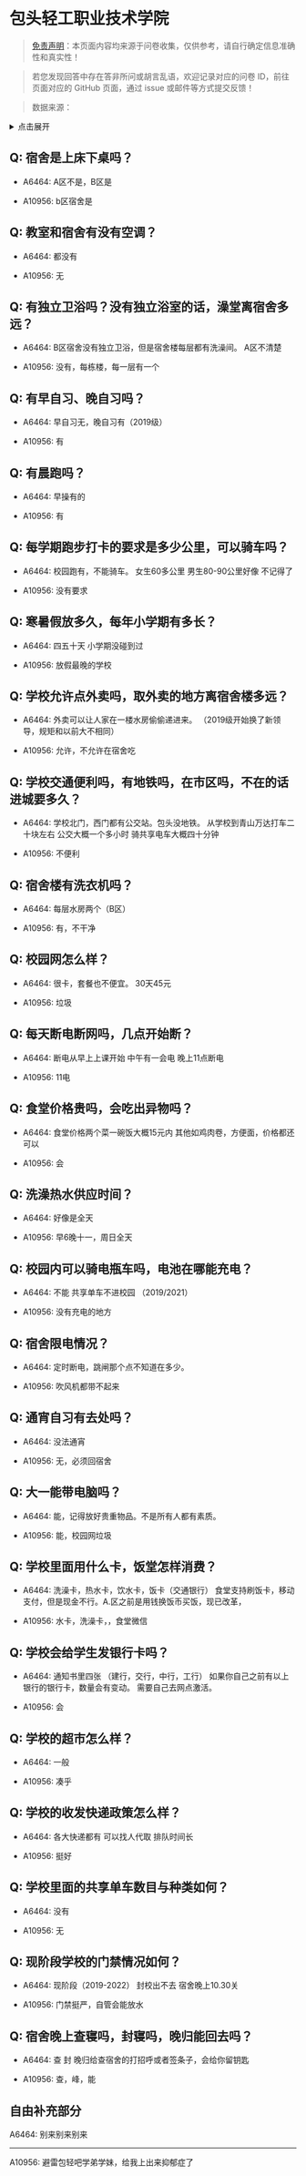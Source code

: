 # 包头轻工职业技术学院

> [免责声明](https://colleges.chat/#_3)：本页面内容均来源于问卷收集，仅供参考，请自行确定信息准确性和真实性！

> 若您发现回答中存在答非所问或胡言乱语，欢迎记录对应的问卷 ID，前往页面对应的 GitHub 页面，通过 issue 或邮件等方式提交反馈！

> 数据来源：

<details><summary>点击展开</summary>
<ul>
<li>A6464: 匿名 (2022 年 06 月)</li>
<li>A10956: 匿名 (2022 年 06 月)</li>
</ul>
</details>

## Q: 宿舍是上床下桌吗？

- A6464: A区不是，B区是

- A10956: b区宿舍是

## Q: 教室和宿舍有没有空调？

- A6464: 都没有

- A10956: 无

## Q: 有独立卫浴吗？没有独立浴室的话，澡堂离宿舍多远？

- A6464: B区宿舍没有独立卫浴，但是宿舍楼每层都有洗澡间。
A区不清楚

- A10956: 没有，每栋楼，每一层有一个

## Q: 有早自习、晚自习吗？

- A6464: 早自习无，晚自习有（2019级）

- A10956: 有

## Q: 有晨跑吗？

- A6464: 早操有的

- A10956: 有

## Q: 每学期跑步打卡的要求是多少公里，可以骑车吗？

- A6464: 校园跑有，不能骑车。
女生60多公里
男生80-90公里好像
不记得了

- A10956: 没有要求

## Q: 寒暑假放多久，每年小学期有多长？

- A6464: 四五十天
小学期没碰到过

- A10956: 放假最晚的学校

## Q: 学校允许点外卖吗，取外卖的地方离宿舍楼多远？

- A6464: 外卖可以让人家在一楼水房偷偷递进来。
（2019级开始换了新领导，规矩和以前大不相同）

- A10956: 允许，不允许在宿舍吃

## Q: 学校交通便利吗，有地铁吗，在市区吗，不在的话进城要多久？

- A6464: 学校北门，西门都有公交站。包头没地铁。
从学校到青山万达打车二十块左右
公交大概一个多小时
骑共享电车大概四十分钟

- A10956: 不便利

## Q: 宿舍楼有洗衣机吗？

- A6464: 每层水房两个（B区）

- A10956: 有，不干净

## Q: 校园网怎么样？

- A6464: 很卡，套餐也不便宜。
30天45元

- A10956: 垃圾

## Q: 每天断电断网吗，几点开始断？

- A6464: 断电从早上上课开始
中午有一会电
晚上11点断电

- A10956: 11电

## Q: 食堂价格贵吗，会吃出异物吗？

- A6464: 食堂价格两个菜一碗饭大概15元内
其他如鸡肉卷，方便面，价格都还可以

- A10956: 会

## Q: 洗澡热水供应时间？

- A6464: 好像是全天

- A10956: 早6晚十一，周日全天

## Q: 校园内可以骑电瓶车吗，电池在哪能充电？

- A6464: 不能
共享单车不进校园
（2019/2021）

- A10956: 没有充电的地方

## Q: 宿舍限电情况？

- A6464: 定时断电，跳闸那个点不知道在多少。

- A10956: 吹风机都带不起来

## Q: 通宵自习有去处吗？

- A6464: 没法通宵

- A10956: 无，必须回宿舍

## Q: 大一能带电脑吗？

- A6464: 能，记得放好贵重物品。不是所有人都有素质。

- A10956: 能，校园网垃圾

## Q: 学校里面用什么卡，饭堂怎样消费？

- A6464: 洗澡卡，热水卡，饮水卡，饭卡（交通银行）
食堂支持刷饭卡，移动支付，但是现金不行。A.区之前是用钱换饭币买饭，现已改革，

- A10956: 水卡，洗澡卡，，食堂微信

## Q: 学校会给学生发银行卡吗？

- A6464: 通知书里四张
（建行，交行，中行，工行）
如果你自己之前有以上银行的银行卡，数量会有变动。
需要自己去网点激活。

- A10956: 会

## Q: 学校的超市怎么样？

- A6464: 一般

- A10956: 凑乎

## Q: 学校的收发快递政策怎么样？

- A6464: 各大快递都有
可以找人代取
排队时间长

- A10956: 挺好

## Q: 学校里面的共享单车数目与种类如何？

- A6464: 没有

- A10956: 无

## Q: 现阶段学校的门禁情况如何？

- A6464: 现阶段（2019-2022）
封校出不去
宿舍晚上10.30关

- A10956: 门禁挺严，自管会能放水

## Q: 宿舍晚上查寝吗，封寝吗，晚归能回去吗？

- A6464: 查
封
晚归给查宿舍的打招呼或者签条子，会给你留钥匙

- A10956: 查，峰，能

## 自由补充部分

A6464: 别来别来别来

***

A10956: 避雷包轻吧学弟学妹，给我上出来抑郁症了